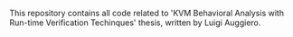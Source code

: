 This repository contains all code related to 'KVM Behavioral Analysis with Run-time Verification Techinques' thesis, written by Luigi Auggiero.
